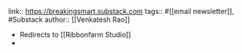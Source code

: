 ---
---

link:: https://breakingsmart.substack.com
tags:: #[[email newsletter]], #Substack
author:: [[Venkatesh Rao]]

- Redirects to [[Ribbonfarm Studio]]
-